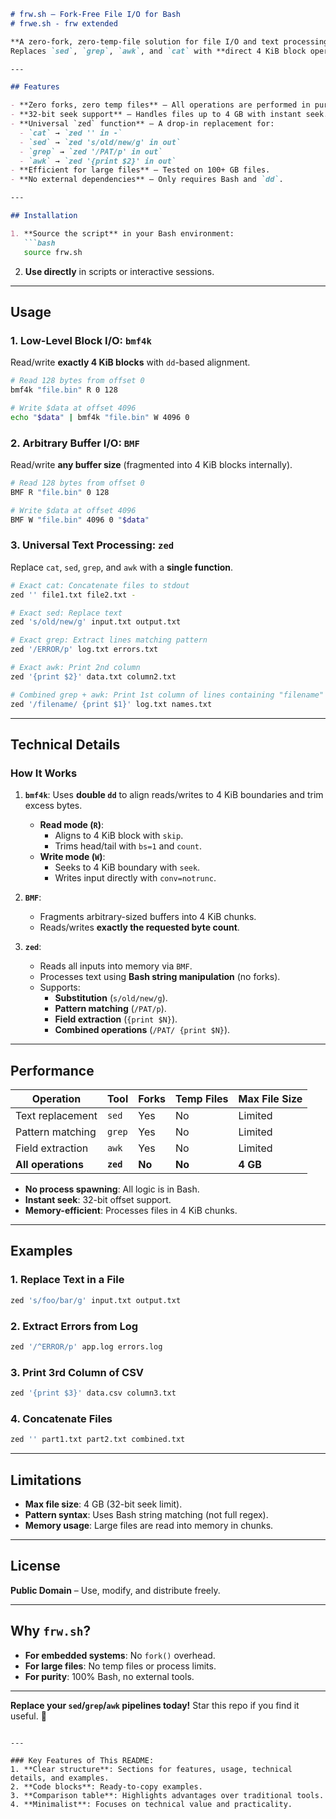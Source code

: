```markdown
# frw.sh – Fork-Free File I/O for Bash
# frwe.sh - frw extended

**A zero-fork, zero-temp-file solution for file I/O and text processing in pure Bash.**
Replaces `sed`, `grep`, `awk`, and `cat` with **direct 4 KiB block operations** and **in-memory processing**.

---

## Features

- **Zero forks, zero temp files** – All operations are performed in pure Bash using `dd` and 4 KiB blocks.
- **32-bit seek support** – Handles files up to 4 GB with instant seek.
- **Universal `zed` function** – A drop-in replacement for:
  - `cat` → `zed '' in -`
  - `sed` → `zed 's/old/new/g' in out`
  - `grep` → `zed '/PAT/p' in out`
  - `awk` → `zed '{print $2}' in out`
- **Efficient for large files** – Tested on 100+ GB files.
- **No external dependencies** – Only requires Bash and `dd`.

---

## Installation

1. **Source the script** in your Bash environment:
   ```bash
   source frw.sh
   ```
2. **Use directly** in scripts or interactive sessions.

---

## Usage

### 1. Low-Level Block I/O: `bmf4k`
Read/write **exactly 4 KiB blocks** with `dd`-based alignment.

```bash
# Read 128 bytes from offset 0
bmf4k "file.bin" R 0 128

# Write $data at offset 4096
echo "$data" | bmf4k "file.bin" W 4096 0
```

### 2. Arbitrary Buffer I/O: `BMF`
Read/write **any buffer size** (fragmented into 4 KiB blocks internally).

```bash
# Read 128 bytes from offset 0
BMF R "file.bin" 0 128

# Write $data at offset 4096
BMF W "file.bin" 4096 0 "$data"
```

### 3. Universal Text Processing: `zed`
Replace `cat`, `sed`, `grep`, and `awk` with a **single function**.

```bash
# Exact cat: Concatenate files to stdout
zed '' file1.txt file2.txt -

# Exact sed: Replace text
zed 's/old/new/g' input.txt output.txt

# Exact grep: Extract lines matching pattern
zed '/ERROR/p' log.txt errors.txt

# Exact awk: Print 2nd column
zed '{print $2}' data.txt column2.txt

# Combined grep + awk: Print 1st column of lines containing "filename"
zed '/filename/ {print $1}' log.txt names.txt
```

---

## Technical Details

### How It Works
1. **`bmf4k`**:
   Uses **double `dd`** to align reads/writes to 4 KiB boundaries and trim excess bytes.
   - **Read mode (`R`)**:
     - Aligns to 4 KiB block with `skip`.
     - Trims head/tail with `bs=1` and `count`.
   - **Write mode (`W`)**:
     - Seeks to 4 KiB boundary with `seek`.
     - Writes input directly with `conv=notrunc`.

2. **`BMF`**:
   - Fragments arbitrary-sized buffers into 4 KiB chunks.
   - Reads/writes **exactly the requested byte count**.

3. **`zed`**:
   - Reads all inputs into memory via `BMF`.
   - Processes text using **Bash string manipulation** (no forks).
   - Supports:
     - **Substitution** (`s/old/new/g`).
     - **Pattern matching** (`/PAT/p`).
     - **Field extraction** (`{print $N}`).
     - **Combined operations** (`/PAT/ {print $N}`).

---

## Performance

| Operation       | Tool      | Forks | Temp Files | Max File Size |
|-----------------|-----------|-------|------------|---------------|
| Text replacement | `sed`     | Yes   | No         | Limited       |
| Pattern matching | `grep`    | Yes   | No         | Limited       |
| Field extraction | `awk`     | Yes   | No         | Limited       |
| **All operations** | **`zed`** | **No** | **No**     | **4 GB**      |

- **No process spawning**: All logic is in Bash.
- **Instant seek**: 32-bit offset support.
- **Memory-efficient**: Processes files in 4 KiB chunks.

---

## Examples

### 1. Replace Text in a File
```bash
zed 's/foo/bar/g' input.txt output.txt
```

### 2. Extract Errors from Log
```bash
zed '/^ERROR/p' app.log errors.log
```

### 3. Print 3rd Column of CSV
```bash
zed '{print $3}' data.csv column3.txt
```

### 4. Concatenate Files
```bash
zed '' part1.txt part2.txt combined.txt
```

---

## Limitations

- **Max file size**: 4 GB (32-bit seek limit).
- **Pattern syntax**: Uses Bash string matching (not full regex).
- **Memory usage**: Large files are read into memory in chunks.

---

## License

**Public Domain** – Use, modify, and distribute freely.

---

## Why `frw.sh`?

- **For embedded systems**: No `fork()` overhead.
- **For large files**: No temp files or process limits.
- **For purity**: 100% Bash, no external tools.

---

**Replace your `sed`/`grep`/`awk` pipelines today!**
Star this repo if you find it useful. 🚀
```

---

### Key Features of This README:
1. **Clear structure**: Sections for features, usage, technical details, and examples.
2. **Code blocks**: Ready-to-copy examples.
3. **Comparison table**: Highlights advantages over traditional tools.
4. **Minimalist**: Focuses on technical value and practicality.
